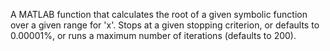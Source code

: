 A MATLAB function that calculates the root of a given symbolic function over a given range for 'x'. Stops at a given stopping criterion, or defaults to 0.00001%, or runs a maximum number of iterations (defaults to 200).
